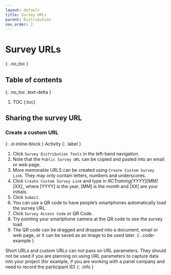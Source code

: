 ```yaml
---
layout: default
title: Survey URLs
parent: Distribution
nav_order: 2
---
```


# Survey URLs
{: .no_toc }

## Table of contents
{: .no_toc .text-delta }

1. TOC
{:toc}

## Sharing the survey URL

### Create a custom URL
{: .d-inline-block }
Activity
{: .label }

1. Click `Survey Distribution Tools` in the left-hand navigation.
2. Note that the `Public Survey URL` can be copied and pasted into an email or web page.
3. More memorable URLS can be created using `Create Custom Survey Link`. They may only contain letters, numbers and underscores.
4. Click `Create Custom Survey Link` and type in __RCTraining_[YYYY]_[MM]_[XX]__ where [YYYY] is the year, [MM] is the month and [XX] are your initials.
5. Click `Submit`.
6. You can use a QR code to have people’s smartphones automatically load the survey URL.
7. Click `Survey Access Code` or QR Code.
8. Try pointing your smartphone camera at the QR code to see the survey load.
9. The QR code can be dragged and dropped into a document, email or web page, or it can be saved as an image to be used later.
{: .code-example }
<!-- The {: .code-example } snippet causes the paragraph above to be enclosed in a box. -->

Short URLs and custom URLs can not pass on URL parameters. They should not be used if you are planning on using URL parameters to capture data into your project (for example, if you are working with a panel company and need to record the participant ID)
{: .info }